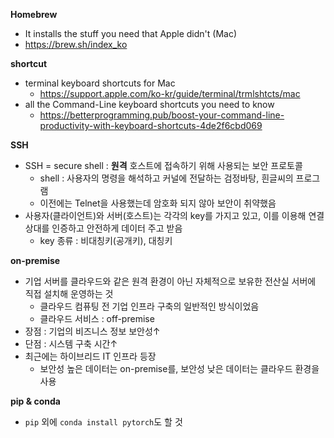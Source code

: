 <b>Homebrew</b>
- It installs the stuff you need that Apple didn't (Mac)
- https://brew.sh/index_ko

<b>shortcut</b>
- terminal keyboard shortcuts for Mac
  - https://support.apple.com/ko-kr/guide/terminal/trmlshtcts/mac
- all the Command-Line keyboard shortcuts you need to know
  - https://betterprogramming.pub/boost-your-command-line-productivity-with-keyboard-shortcuts-4de2f6cbd069

<b>SSH</b>
- SSH = secure shell : **원격** 호스트에 접속하기 위해 사용되는 보안 프로토콜
  - shell : 사용자의 명령을 해석하고 커널에 전달하는 검정바탕, 흰글씨의 프로그램
  - 이전에는 Telnet을 사용했는데 암호화 되지 않아 보안이 취약했음
- 사용자(클라이언트)와 서버(호스트)는 각각의 key를 가지고 있고, 이를 이용해 연결 상대를 인증하고 안전하게 데이터 주고 받음
  - key 종류 : 비대칭키(공개키), 대칭키

<b>on-premise</b>
- 기업 서버를 클라우드와 같은 원격 환경이 아닌 자체적으로 보유한 전산실 서버에 직접 설치해 운영하는 것
  - 클라우드 컴퓨팅 전 기업 인프라 구축의 일반적인 방식이었음
  - 클라우드 서비스 : off-premise
- 장점 : 기업의 비즈니스 정보 보안성↑
- 단점 : 시스템 구축 시간↑
- 최근에는 하이브리드 IT 인프라 등장
  - 보안성 높은 데이터는 on-premise를, 보안성 낮은 데이터는 클라우드 환경을 사용

<b>pip & conda</b>
- `pip` 외에 `conda install pytorch`도 할 것
